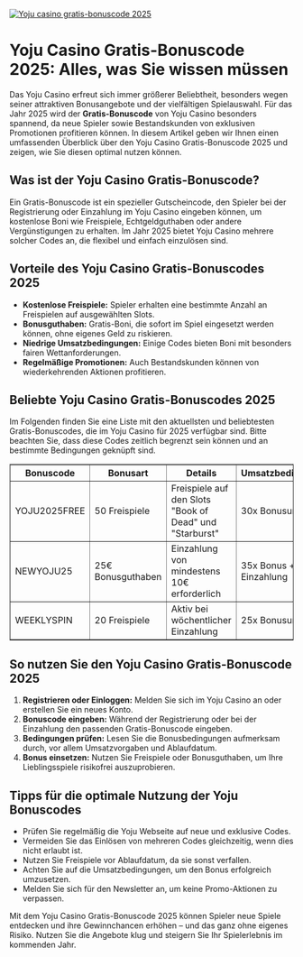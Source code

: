 [![Yoju casino gratis-bonuscode 2025](https://123-caf.pages.dev/gitsignup.png)](https://vrmoo.ru/Bt82HjjY)

<h1>Yoju Casino Gratis-Bonuscode 2025: Alles, was Sie wissen müssen</h1>  <p>Das Yoju Casino erfreut sich immer größerer Beliebtheit, besonders wegen seiner attraktiven Bonusangebote und der vielfältigen Spielauswahl. Für das Jahr 2025 wird der <strong>Gratis-Bonuscode</strong> von Yoju Casino besonders spannend, da neue Spieler sowie Bestandskunden von exklusiven Promotionen profitieren können. In diesem Artikel geben wir Ihnen einen umfassenden Überblick über den Yoju Casino Gratis-Bonuscode 2025 und zeigen, wie Sie diesen optimal nutzen können.</p>  <h2>Was ist der Yoju Casino Gratis-Bonuscode?</h2> <p>Ein Gratis-Bonuscode ist ein spezieller Gutscheincode, den Spieler bei der Registrierung oder Einzahlung im Yoju Casino eingeben können, um kostenlose Boni wie Freispiele, Echtgeldguthaben oder andere Vergünstigungen zu erhalten. Im Jahr 2025 bietet Yoju Casino mehrere solcher Codes an, die flexibel und einfach einzulösen sind.</p>  <h2>Vorteile des Yoju Casino Gratis-Bonuscodes 2025</h2> <ul>   <li><strong>Kostenlose Freispiele:</strong> Spieler erhalten eine bestimmte Anzahl an Freispielen auf ausgewählten Slots.</li>   <li><strong>Bonusguthaben:</strong> Gratis-Boni, die sofort im Spiel eingesetzt werden können, ohne eigenes Geld zu riskieren.</li>   <li><strong>Niedrige Umsatzbedingungen:</strong> Einige Codes bieten Boni mit besonders fairen Wettanforderungen.</li>   <li><strong>Regelmäßige Promotionen:</strong> Auch Bestandskunden können von wiederkehrenden Aktionen profitieren.</li> </ul>  <h2>Beliebte Yoju Casino Gratis-Bonuscodes 2025</h2> <p>Im Folgenden finden Sie eine Liste mit den aktuellsten und beliebtesten Gratis-Bonuscodes, die im Yoju Casino für 2025 verfügbar sind. Bitte beachten Sie, dass diese Codes zeitlich begrenzt sein können und an bestimmte Bedingungen geknüpft sind.</p>  <table border="1" cellpadding="8" cellspacing="0" style="border-collapse: collapse; width: 100%;">   <thead>     <tr>       <th>Bonuscode</th>       <th>Bonusart</th>       <th>Details</th>       <th>Umsatzbedingungen</th>       <th>Gültigkeit</th>     </tr>   </thead>   <tbody>     <tr>       <td>YOJU2025FREE</td>       <td>50 Freispiele</td>       <td>Freispiele auf den Slots "Book of Dead" und "Starburst"</td>       <td>30x Bonusumsatz</td>       <td>31.12.2025</td>     </tr>     <tr>       <td>NEWYOJU25</td>       <td>25€ Bonusguthaben</td>       <td>Einzahlung von mindestens 10€ erforderlich</td>       <td>35x Bonus + Einzahlung</td>       <td>30.06.2025</td>     </tr>     <tr>       <td>WEEKLYSPIN</td>       <td>20 Freispiele</td>       <td>Aktiv bei wöchentlicher Einzahlung</td>       <td>25x Bonusumsatz</td>       <td>laufend</td>     </tr>   </tbody> </table>  <h2>So nutzen Sie den Yoju Casino Gratis-Bonuscode 2025</h2> <ol>   <li><strong>Registrieren oder Einloggen:</strong> Melden Sie sich im Yoju Casino an oder erstellen Sie ein neues Konto.</li>   <li><strong>Bonuscode eingeben:</strong> Während der Registrierung oder bei der Einzahlung den passenden Gratis-Bonuscode eingeben.</li>   <li><strong>Bedingungen prüfen:</strong> Lesen Sie die Bonusbedingungen aufmerksam durch, vor allem Umsatzvorgaben und Ablaufdatum.</li>   <li><strong>Bonus einsetzen:</strong> Nutzen Sie Freispiele oder Bonusguthaben, um Ihre Lieblingsspiele risikofrei auszuprobieren.</li> </ol>  <h2>Tipps für die optimale Nutzung der Yoju Bonuscodes</h2> <ul>   <li>Prüfen Sie regelmäßig die Yoju Webseite auf neue und exklusive Codes.</li>   <li>Vermeiden Sie das Einlösen von mehreren Codes gleichzeitig, wenn dies nicht erlaubt ist.</li>   <li>Nutzen Sie Freispiele vor Ablaufdatum, da sie sonst verfallen.</li>   <li>Achten Sie auf die Umsatzbedingungen, um den Bonus erfolgreich umzusetzen.</li>   <li>Melden Sie sich für den Newsletter an, um keine Promo-Aktionen zu verpassen.</li> </ul>  <p>Mit dem Yoju Casino Gratis-Bonuscode 2025 können Spieler neue Spiele entdecken und ihre Gewinnchancen erhöhen – und das ganz ohne eigenes Risiko. Nutzen Sie die Angebote klug und steigern Sie Ihr Spielerlebnis im kommenden Jahr.</p>
